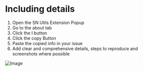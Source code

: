 # Including details

1. Open the SN Utils Extension Popup
2. Go to the about tab
3. Click the I button
4. Click the copy Button
5. Paste the copied info in your issue
6. Add clear and comprehensive details, steps to reproduce and screenshots where possible

![Image](https://github.com/arnoudkooi/SN-Utils/blob/master/.github/instruction.png?raw=true)
